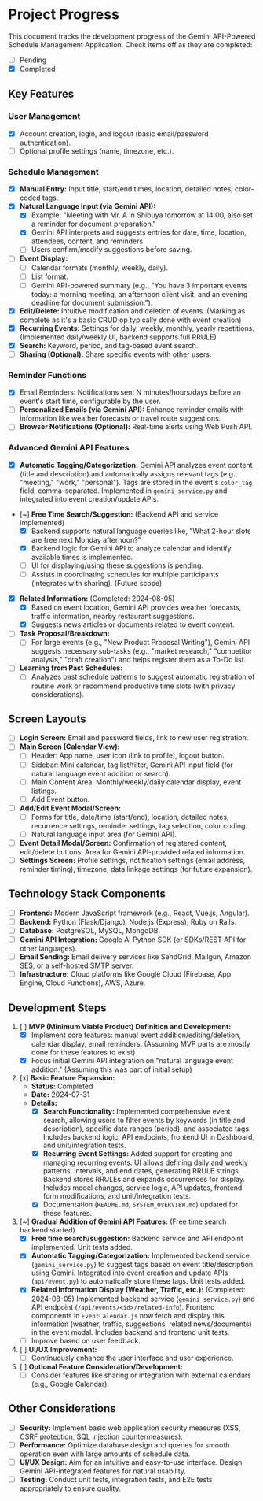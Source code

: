 # Project Progress

This document tracks the development progress of the Gemini API-Powered Schedule Management Application.
Check items off as they are completed:
- [ ] Pending
- [x] Completed

## Key Features

### User Management
- [x] Account creation, login, and logout (basic email/password authentication).
- [ ] Optional profile settings (name, timezone, etc.).

### Schedule Management
- [x] **Manual Entry:** Input title, start/end times, location, detailed notes, color-coded tags.
- [x] **Natural Language Input (via Gemini API):**
    - [x] Example: "Meeting with Mr. A in Shibuya tomorrow at 14:00, also set a reminder for document preparation."
    - [x] Gemini API interprets and suggests entries for date, time, location, attendees, content, and reminders.
    - [ ] Users confirm/modify suggestions before saving.
- [ ] **Event Display:**
    - [ ] Calendar formats (monthly, weekly, daily).
    - [ ] List format.
    - [ ] Gemini API-powered summary (e.g., "You have 3 important events today: a morning meeting, an afternoon client visit, and an evening deadline for document submission.").
- [x] **Edit/Delete:** Intuitive modification and deletion of events. (Marking as complete as it's a basic CRUD op typically done with event creation)
- [x] **Recurring Events:** Settings for daily, weekly, monthly, yearly repetitions. (Implemented daily/weekly UI, backend supports full RRULE)
- [x] **Search:** Keyword, period, and tag-based event search.
- [ ] **Sharing (Optional):** Share specific events with other users.
### Reminder Functions
- [x] Email Reminders: Notifications sent N minutes/hours/days before an event\'s start time, configurable by the user.
- [ ] **Personalized Emails (via Gemini API):** Enhance reminder emails with information like weather forecasts or travel route suggestions.
- [ ] **Browser Notifications (Optional):** Real-time alerts using Web Push API.

### Advanced Gemini API Features
- [x] **Automatic Tagging/Categorization:** Gemini API analyzes event content (title and description) and automatically assigns relevant tags (e.g., "meeting," "work," "personal"). Tags are stored in the event's `color_tag` field, comma-separated. Implemented in `gemini_service.py` and integrated into event creation/update APIs.
- [~] **Free Time Search/Suggestion:** (Backend API and service implemented)
    - [x] Backend supports natural language queries like, "What 2-hour slots are free next Monday afternoon?"
    *   [x] Backend logic for Gemini API to analyze calendar and identify available times is implemented.
    - [ ] UI for displaying/using these suggestions is pending.
    - [ ] Assists in coordinating schedules for multiple participants (integrates with sharing). (Future scope)
- [x] **Related Information:** (Completed: 2024-08-05)
    - [x] Based on event location, Gemini API provides weather forecasts, traffic information, nearby restaurant suggestions.
    - [x] Suggests news articles or documents related to event content.
- [ ] **Task Proposal/Breakdown:**
    - [ ] For large events (e.g., "New Product Proposal Writing"), Gemini API suggests necessary sub-tasks (e.g., "market research," "competitor analysis," "draft creation") and helps register them as a To-Do list.
- [ ] **Learning from Past Schedules:**
    - [ ] Analyzes past schedule patterns to suggest automatic registration of routine work or recommend productive time slots (with privacy considerations).
## Screen Layouts

- [ ] **Login Screen:** Email and password fields, link to new user registration.
- [ ] **Main Screen (Calendar View):**
    - [ ] Header: App name, user icon (link to profile), logout button.
    - [ ] Sidebar: Mini calendar, tag list/filter, Gemini API input field (for natural language event addition or search).
    - [ ] Main Content Area: Monthly/weekly/daily calendar display, event listings.
    - [ ] Add Event button.
- [ ] **Add/Edit Event Modal/Screen:**
    - [ ] Forms for title, date/time (start/end), location, detailed notes, recurrence settings, reminder settings, tag selection, color coding.
    - [ ] Natural language input area (for Gemini API).
- [ ] **Event Detail Modal/Screen:** Confirmation of registered content, edit/delete buttons. Area for Gemini API-provided related information.
- [ ] **Settings Screen:** Profile settings, notification settings (email address, reminder timing), timezone, data linkage settings (for future expansion).
## Technology Stack Components

- [ ] **Frontend:** Modern JavaScript framework (e.g., React, Vue.js, Angular).
- [ ] **Backend:** Python (Flask/Django), Node.js (Express), Ruby on Rails.
- [ ] **Database:** PostgreSQL, MySQL, MongoDB.
- [ ] **Gemini API Integration:** Google AI Python SDK (or SDKs/REST API for other languages).
- [ ] **Email Sending:** Email delivery services like SendGrid, Mailgun, Amazon SES, or a self-hosted SMTP server.
- [ ] **Infrastructure:** Cloud platforms like Google Cloud (Firebase, App Engine, Cloud Functions), AWS, Azure.
## Development Steps

1.  [ ] **MVP (Minimum Viable Product) Definition and Development:**
    *   [x] Implement core features: manual event addition/editing/deletion, calendar display, email reminders. (Assuming MVP parts are mostly done for these features to exist)
    *   [x] Focus initial Gemini API integration on "natural language event addition." (Assuming this was part of initial setup)
2.  [x] **Basic Feature Expansion:**
    *   **Status:** Completed
    *   **Date:** 2024-07-31
    *   **Details:**
        -   [x] **Search Functionality:** Implemented comprehensive event search, allowing users to filter events by keywords (in title and description), specific date ranges (period), and associated tags. Includes backend logic, API endpoints, frontend UI in Dashboard, and unit/integration tests.
        -   [x] **Recurring Event Settings:** Added support for creating and managing recurring events. UI allows defining daily and weekly patterns, intervals, and end dates, generating RRULE strings. Backend stores RRULEs and expands occurrences for display. Includes model changes, service logic, API updates, frontend form modifications, and unit/integration tests.
        -   [x] Documentation (`README.md`, `SYSTEM_OVERVIEW.md`) updated for these features.
3.  [~] **Gradual Addition of Gemini API Features:** (Free time search backend started)
    *   [x] **Free time search/suggestion:** Backend service and API endpoint implemented. Unit tests added.
    *   [x] **Automatic Tagging/Categorization:** Implemented backend service (`gemini_service.py`) to suggest tags based on event title/description using Gemini. Integrated into event creation and update APIs (`api/event.py`) to automatically store these tags. Unit tests added.
    *   [x] **Related Information Display (Weather, Traffic, etc.):** (Completed: 2024-08-05) Implemented backend service (`gemini_service.py`) and API endpoint (`/api/events/<id>/related-info`). Frontend components in `EventCalendar.js` now fetch and display this information (weather, traffic, suggestions, related news/documents) in the event modal. Includes backend and frontend unit tests.
    *   [ ] Improve based on user feedback.
4.  [ ] **UI/UX Improvement:**
    *   [ ] Continuously enhance the user interface and user experience.
5.  [ ] **Optional Feature Consideration/Development:**
    *   [ ] Consider features like sharing or integration with external calendars (e.g., Google Calendar).
## Other Considerations

- [ ] **Security:** Implement basic web application security measures (XSS, CSRF protection, SQL injection countermeasures).
- [ ] **Performance:** Optimize database design and queries for smooth operation even with large amounts of schedule data.
- [ ] **UI/UX Design:** Aim for an intuitive and easy-to-use interface. Design Gemini API-integrated features for natural usability.
- [ ] **Testing:** Conduct unit tests, integration tests, and E2E tests appropriately to ensure quality.
